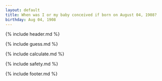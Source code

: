 ```yaml
---
layout: default
title: When was I or my baby conceived if born on August 04, 1908?
birthday: Aug 04, 1908
---
```


{% include header.md %}

{% include guess.md %}

{% include calculate.md %}

{% include safety.md %}

{% include footer.md %}




